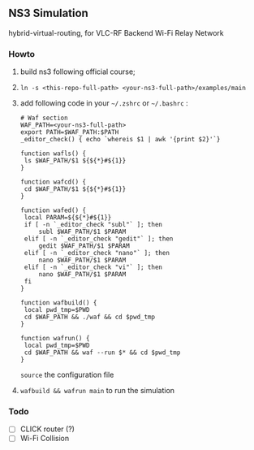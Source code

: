 ## NS3 Simulation

hybrid-virtual-routing, for VLC-RF Backend Wi-Fi Relay Network

### Howto


1. build ns3 following official course;

2. `ln -s <this-repo-full-path> <your-ns3-full-path>/examples/main`

3. add following code in your `~/.zshrc` or `~/.bashrc` :

   ```shell
   # Waf section
   WAF_PATH=<your-ns3-full-path>
   export PATH=$WAF_PATH:$PATH
   _editor_check() { echo `whereis $1 | awk '{print $2}'`}

   function wafls() {
   	ls $WAF_PATH/$1 ${${*}#${1}}
   }

   function wafcd() {
   	cd $WAF_PATH/$1 ${${*}#${1}}
   }

   function wafed() {
   	local PARAM=${${*}#${1}}
   	if [ -n `_editor_check "subl"` ]; then
   		subl $WAF_PATH/$1 $PARAM
   	elif [ -n `_editor_check "gedit"` ]; then
   		gedit $WAF_PATH/$1 $PARAM
   	elif [ -n `_editor_check "nano"` ]; then
   		nano $WAF_PATH/$1 $PARAM
   	elif [ -n `_editor_check "vi"` ]; then
   		nano $WAF_PATH/$1 $PARAM
   	fi
   }

   function wafbuild() {
   	local pwd_tmp=$PWD
   	cd $WAF_PATH &&	./waf && cd $pwd_tmp
   }

   function wafrun() {
   	local pwd_tmp=$PWD
   	cd $WAF_PATH &&	waf --run $* && cd $pwd_tmp
   }
   ```

   `source` the configuration file

4. `wafbuild && wafrun main` to run the simulation

### Todo

- [ ] CLICK router (?)
- [ ] Wi-Fi Collision